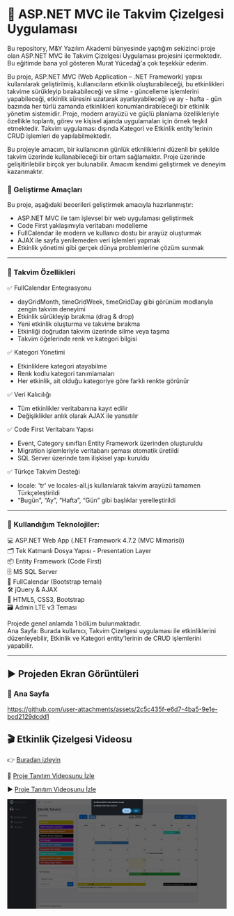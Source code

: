 # 🚀 ASP.NET MVC ile Takvim Çizelgesi Uygulaması
Bu repository, M&Y Yazılım Akademi bünyesinde yaptığım sekizinci proje olan ASP.NET MVC ile Takvim Çizelgesi Uygulaması projesini içermektedir. Bu eğitimde bana yol gösteren Murat Yücedağ'a çok teşekkür ederim.

Bu proje, ASP.NET MVC (Web Application – .NET Framework) yapısı kullanılarak geliştirilmiş, kullanıcıların etkinlik oluşturabileceği, bu etkinlikleri takvime sürükleyip bırakabileceği ve silme - güncelleme işlemlerini yapabileceği, etkinlik süresini uzatarak ayarlayabileceği ve ay - hafta - gün bazında her türlü zamanda etkinlikleri konumlandırabileceği bir etkinlik yönetim sistemidir. Proje, modern arayüzü ve güçlü planlama özellikleriyle özellikle toplantı, görev ve kişisel ajanda uygulamaları için örnek teşkil etmektedir. Takvim uygulaması dışında Kategori ve Etkinlik entity'lerinin CRUD işlemleri de yapılabilmektedir.

Bu projeyle amacım, bir kullanıcının günlük etkniliklerini düzenli bir şekilde takvim üzerinde kullanabileceği bir ortam sağlamaktır. Proje üzerinde gelişitirilebilir birçok yer bulunabilir. Amacım kendimi geliştirmek ve deneyim kazanmaktır.<br>

### 🎯 Geliştirme Amaçları<br>
Bu proje, aşağıdaki becerileri geliştirmek amacıyla hazırlanmıştır:
- ASP.NET MVC ile tam işlevsel bir web uygulaması geliştirmek
- Code First yaklaşımıyla veritabanı modelleme
- FullCalendar ile modern ve kullanıcı dostu bir arayüz oluşturmak
- AJAX ile sayfa yenilemeden veri işlemleri yapmak
- Etkinlik yönetimi gibi gerçek dünya problemlerine çözüm sunmak

---

### 📆 Takvim Özellikleri<br>
✅ FullCalendar Entegrasyonu
- dayGridMonth, timeGridWeek, timeGridDay gibi görünüm modlarıyla zengin takvim deneyimi
- Etkinlik sürükleyip bırakma (drag & drop)
- Yeni etkinlik oluşturma ve takvime bırakma
- Etkinliği doğrudan takvim üzerinde silme veya taşıma
- Takvim öğelerinde renk ve kategori bilgisi

✅ Kategori Yönetimi
- Etkinliklere kategori atayabilme
- Renk kodlu kategori tanımlamaları
- Her etkinlik, ait olduğu kategoriye göre farklı renkte görünür

✅ Veri Kalıcılığı
- Tüm etkinlikler veritabanına kayıt edilir
- Değişiklikler anlık olarak AJAX ile yansıtılır

✅ Code First Veritabanı Yapısı
- Event, Category sınıfları Entity Framework üzerinden oluşturuldu
- Migration işlemleriyle veritabanı şeması otomatik üretildi
- SQL Server üzerinde tam ilişkisel yapı kuruldu

✅ Türkçe Takvim Desteği
- locale: 'tr' ve locales-all.js kullanılarak takvim arayüzü tamamen Türkçeleştirildi
- “Bugün”, “Ay”, “Hafta”, “Gün” gibi başlıklar yerelleştirildi

---

###  🚀 Kullandığım Teknolojiler:<br>
💻 ASP.NET Web App (.NET Framework 4.7.2 (MVC Mimarisi))<br>
🗂️ Tek Katmanlı Dosya Yapısı - Presentation Layer<br>
📦 Entity Framework (Code First)<br>
🗄️ MS SQL Server<br>
🎨 FullCalendar (Bootstrap temalı)<br>
🛠️ jQuery & AJAX<br>
🎨 HTML5, CSS3, Bootstrap<br>
🗃️ Admin LTE v3 Teması<br>

Projede genel anlamda 1 bölüm bulunmaktadır.<br>
Ana Sayfa: Burada kullanıcı, Takvim Çizelgesi uygulaması ile etkinliklerini düzenleyebilir, Etkinlik ve Kategori entity'lerinin de CRUD işlemlerini yapabilir.<br>

---

## :arrow_forward: Projeden Ekran Görüntüleri

### :triangular_flag_on_post: Ana Sayfa

https://github.com/user-attachments/assets/2c5c435f-e6d7-4ba5-9e1e-bcd2129dcdd1

## 🎬 Etkinlik Çizelgesi Videosu
👉 [Buradan izleyin](https://github.com/melihcolak0/ScheduleMVC/raw/1a0d5a0d1b9637fda6f7322cecfcb8ffe23e594d/ss/video2.mp4)


🎥 [Proje Tanıtım Videosunu İzle](https://github.com/melihcolak0/ScheduleMVC/raw/1a0d5a0d1b9637fda6f7322cecfcb8ffe23e594d/ss/video2.mp4)

▶️ [Proje Tanıtım Videosunu İzle](https://example.com/path/to/video.mp4)


<div align="center">
  <img src="https://github.com/melihcolak0/ScheduleMVC/blob/1a0d5a0d1b9637fda6f7322cecfcb8ffe23e594d/ss/adwd.png" alt="image alt">
</div>



